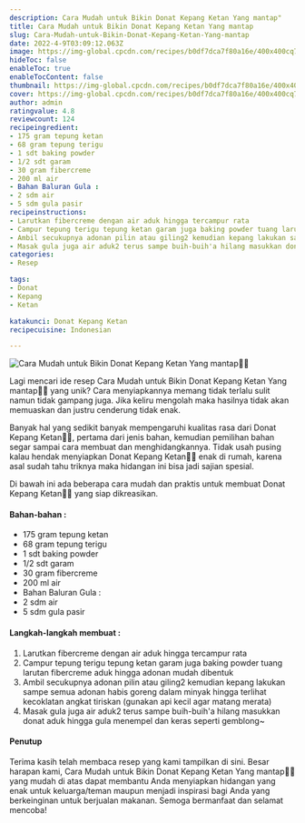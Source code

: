```yaml
---
description: Cara Mudah untuk Bikin Donat Kepang Ketan Yang mantap"
title: Cara Mudah untuk Bikin Donat Kepang Ketan Yang mantap
slug: Cara-Mudah-untuk-Bikin-Donat-Kepang-Ketan-Yang-mantap
date: 2022-4-9T03:09:12.063Z
image: https://img-global.cpcdn.com/recipes/b0df7dca7f80a16e/400x400cq70/photo.jpg
hideToc: false
enableToc: true
enableTocContent: false
thumbnail: https://img-global.cpcdn.com/recipes/b0df7dca7f80a16e/400x400cq70/photo.jpg
cover: https://img-global.cpcdn.com/recipes/b0df7dca7f80a16e/400x400cq70/photo.jpg
author: admin
ratingvalue: 4.8
reviewcount: 124
recipeingredient:
- 175 gram tepung ketan
- 68 gram tepung terigu
- 1 sdt baking powder
- 1/2 sdt garam
- 30 gram fibercreme
- 200 ml air
- Bahan Baluran Gula :
- 2 sdm air
- 5 sdm gula pasir
recipeinstructions:
- Larutkan fibercreme dengan air aduk hingga tercampur rata
- Campur tepung terigu tepung ketan garam juga baking powder tuang larutan fibercreme aduk hingga adonan mudah dibentuk
- Ambil secukupnya adonan pilin atau giling2 kemudian kepang lakukan sampe semua adonan habis goreng dalam minyak hingga terlihat kecoklatan angkat tiriskan (gunakan api kecil agar matang merata)
- Masak gula juga air aduk2 terus sampe buih-buih'a hilang masukkan donat aduk hingga gula menempel dan keras seperti gemblong~
categories:
- Resep

tags:
- Donat
- Kepang
- Ketan

katakunci: Donat Kepang Ketan
recipecuisine: Indonesian

---
```


![Cara Mudah untuk Bikin Donat Kepang Ketan Yang mantap👩‍🍳](https://img-global.cpcdn.com/recipes/b0df7dca7f80a16e/400x400cq70/photo.jpg)

Lagi mencari ide resep Cara Mudah untuk Bikin Donat Kepang Ketan Yang mantap👩‍🍳 yang unik? Cara menyiapkannya memang tidak terlalu sulit namun tidak gampang juga. Jika keliru mengolah maka hasilnya tidak akan memuaskan dan justru cenderung tidak enak.

Banyak hal yang sedikit banyak mempengaruhi kualitas rasa dari Donat Kepang Ketan👩‍🍳, pertama dari jenis bahan, kemudian pemilihan bahan segar sampai cara membuat dan menghidangkannya. Tidak usah pusing kalau hendak menyiapkan Donat Kepang Ketan👩‍🍳 enak di rumah, karena asal sudah tahu triknya maka hidangan ini bisa jadi sajian spesial.

Di bawah ini ada beberapa cara mudah dan praktis untuk membuat Donat Kepang Ketan👩‍🍳 yang siap dikreasikan.

<!--inarticleads1-->

#### Bahan-bahan :

- 175 gram tepung ketan
- 68 gram tepung terigu
- 1 sdt baking powder
- 1/2 sdt garam
- 30 gram fibercreme
- 200 ml air
- Bahan Baluran Gula :
- 2 sdm air
- 5 sdm gula pasir

<!--inarticleads2-->

#### Langkah-langkah membuat :

1. Larutkan fibercreme dengan air aduk hingga tercampur rata
1. Campur tepung terigu tepung ketan garam juga baking powder tuang larutan fibercreme aduk hingga adonan mudah dibentuk
1. Ambil secukupnya adonan pilin atau giling2 kemudian kepang lakukan sampe semua adonan habis goreng dalam minyak hingga terlihat kecoklatan angkat tiriskan (gunakan api kecil agar matang merata)
1. Masak gula juga air aduk2 terus sampe buih-buih'a hilang masukkan donat aduk hingga gula menempel dan keras seperti gemblong~

#### Penutup

Terima kasih telah membaca resep yang kami tampilkan di sini. Besar harapan kami, Cara Mudah untuk Bikin Donat Kepang Ketan Yang mantap👩‍🍳 yang mudah di atas dapat membantu Anda menyiapkan hidangan yang enak untuk keluarga/teman maupun menjadi inspirasi bagi Anda yang berkeinginan untuk berjualan makanan. Semoga bermanfaat dan selamat mencoba!